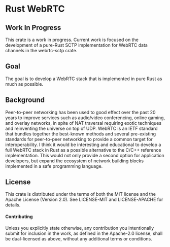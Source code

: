 Rust WebRTC
======================================================================

Work In Progress
----------------------------------------

This crate is a work in progress.  Current work is focused on the
development of a pure-Rust SCTP implementation for WebRTC data channels
in the webrtc-sctp crate.


Goal
----------------------------------------

The goal is to develop a WebRTC stack that is implemented in pure Rust
as much as possible.


Background
----------------------------------------

Peer-to-peer networking has been used to good effect over the past 20
years to improve services such as audio/video conferencing, online
gaming, and overlay networks, in spite of NAT traversal requiring exotic
techniques and reinventing the universe on top of UDP.  WebRTC is an
IETF standard that bundles together the best-known methods and several
pre-existing standards for peer-to-peer networking to provide a common
target for interoperability.  I think it would be interesting and
educational to develop a full WebRTC stack in Rust as a possible
alternative to the C/C++ reference implementation.  This would not only
provide a second option for application developers, but expand the
ecosystem of network building blocks implemented in a safe programming
language.


License
----------------------------------------

This crate is distributed under the terms of both the MIT license and
the Apache License (Version 2.0).  See LICENSE-MIT and LICENSE-APACHE
for details.

#### Contributing

Unless you explicitly state otherwise, any contribution you
intentionally submit for inclusion in the work, as defined in the
Apache-2.0 license, shall be dual-licensed as above, without any
additional terms or conditions.
